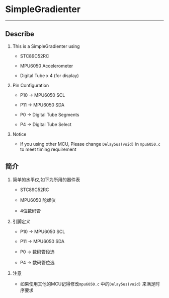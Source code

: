 # SimpleGradienter

---

## Describe

1. This is a SimpleGradienter using 
   
   * STC89C52RC 
   
   * MPU6050 Accelerometer
   
   * Digital Tube x 4 (for display)

2. Pin Configuration
   
   * P10 -> MPU6050 SCL
   
   * P11 -> MPU6050 SDA
   
   * P0   -> Digital Tube Segments
   
   * P4   -> Digital Tube Select

3. Notice
   
   * If you using other MCU, Please change  `Delay5us(void)` in `mpu6050.c` to meet timing requirement

## 简介

1. 简单的水平仪,如下为所用的器件表
   
   * STC89C52RC
   
   * MPU6050 陀螺仪
   
   * 4位数码管

2. 引脚定义
   
   * P10 -> MPU6050 SCL
   
   * P11 -> MPU6050 SDA
   
   * P0   -> 数码管段选
   
   * P4   -> 数码管位选

3. 注意
   
   * 如果使用其他的MCU记得修改`mpu6050.c` 中的`Delay5us(void)` 来满足时序要求
